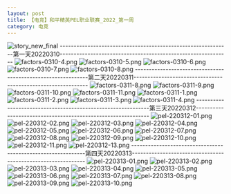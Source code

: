 ```yaml
---
layout: post
title: 【电竞】和平精英PEL职业联赛_2022_第一周
category: 电竞
---
```

![story_new_final](http://rh8cub8wq.hd-bkt.clouddn.com/img/story_new_final_0322.png)
-------------------------------------------------------------第一天20220310-------------------------------------------------------------
![factors-0310-4.png](http://rh8cub8wq.hd-bkt.clouddn.com/img/factors-0310-4.png)
![factors-0310-5.png](http://rh8cub8wq.hd-bkt.clouddn.com/img/factors-0310-5.png)
![factors-0310-6.png](http://rh8cub8wq.hd-bkt.clouddn.com/img/factors-0310-6.png)
![factors-0310-7.png](http://rh8cub8wq.hd-bkt.clouddn.com/img/factors-0310-7.png)
![factors-0310-8.png](http://rh8cub8wq.hd-bkt.clouddn.com/img/factors-0310-8.png)
-------------------------------------------------------------第二天20220311-------------------------------------------------------------
![factors-0311-8.png](http://rh8cub8wq.hd-bkt.clouddn.com/img/factors-0311-8.png)
![factors-0311-9.png](http://rh8cub8wq.hd-bkt.clouddn.com/img/factors-0311-9.png)
![factors-0311-10.png](http://rh8cub8wq.hd-bkt.clouddn.com/img/factors-0311-10.png)
![factors-0311-11.png](http://rh8cub8wq.hd-bkt.clouddn.com/img/factors-0311-11.png)
![factors-0311-1.png](http://rh8cub8wq.hd-bkt.clouddn.com/img/factors-0311-1.png)
![factors-0311-2.png](http://rh8cub8wq.hd-bkt.clouddn.com/img/factors-0311-2.png)
![factors-0311-3.png](http://rh8cub8wq.hd-bkt.clouddn.com/img/factors-0311-3.png)
![factors-0311-4.png](http://rh8cub8wq.hd-bkt.clouddn.com/img/factors-0311-4.png)
-------------------------------------------------------------第三天20220312-------------------------------------------------------------
![pel-220312-01.png](http://rh8cub8wq.hd-bkt.clouddn.com/img/pel-220312-1.png)
![pel-220312-02.png](http://rh8cub8wq.hd-bkt.clouddn.com/img/pel-220312-2.png)
![pel-220312-03.png](http://rh8cub8wq.hd-bkt.clouddn.com/img/pel-220312-3.png)
![pel-220312-04.png](http://rh8cub8wq.hd-bkt.clouddn.com/img/pel-220312-4.png)
![pel-220312-05.png](http://rh8cub8wq.hd-bkt.clouddn.com/img/pel-220312-5.png)
![pel-220312-06.png](http://rh8cub8wq.hd-bkt.clouddn.com/img/pel-220312-6.png)
![pel-220312-07.png](http://rh8cub8wq.hd-bkt.clouddn.com/img/pel-220312-7.png)
![pel-220312-08.png](http://rh8cub8wq.hd-bkt.clouddn.com/img/pel-220312-8.png)
![pel-220312-09.png](http://rh8cub8wq.hd-bkt.clouddn.com/img/pel-220312-9.png)
![pel-220312-10.png](http://rh8cub8wq.hd-bkt.clouddn.com/img/pel-220312-10.png)
![pel-220312-11.png](http://rh8cub8wq.hd-bkt.clouddn.com/img/pel-220312-11.png)
![pel-220312-13.png](http://rh8cub8wq.hd-bkt.clouddn.com/img/pel-220312-13.png)
-------------------------------------------------------------第四天20220313-------------------------------------------------------------
![pel-220313-01.png](http://rh8cub8wq.hd-bkt.clouddn.com/img/pel-220313-1.png)
![pel-220313-02.png](http://rh8cub8wq.hd-bkt.clouddn.com/img/pel-220313-2.png)
![pel-220313-03.png](http://rh8cub8wq.hd-bkt.clouddn.com/img/pel-220313-3.png)
![pel-220313-04.png](http://rh8cub8wq.hd-bkt.clouddn.com/img/pel-220313-4.png)
![pel-220313-05.png](http://rh8cub8wq.hd-bkt.clouddn.com/img/pel-220313-5.png)
![pel-220313-06.png](http://rh8cub8wq.hd-bkt.clouddn.com/img/pel-220313-6.png)
![pel-220313-07.png](http://rh8cub8wq.hd-bkt.clouddn.com/img/pel-220313-7.png)
![pel-220313-08.png](http://rh8cub8wq.hd-bkt.clouddn.com/img/pel-220313-8.png)
![pel-220313-09.png](http://rh8cub8wq.hd-bkt.clouddn.com/img/pel-220313-9.png)
![pel-220313-10.png](http://rh8cub8wq.hd-bkt.clouddn.com/img/pel-220313-10.png)










  




